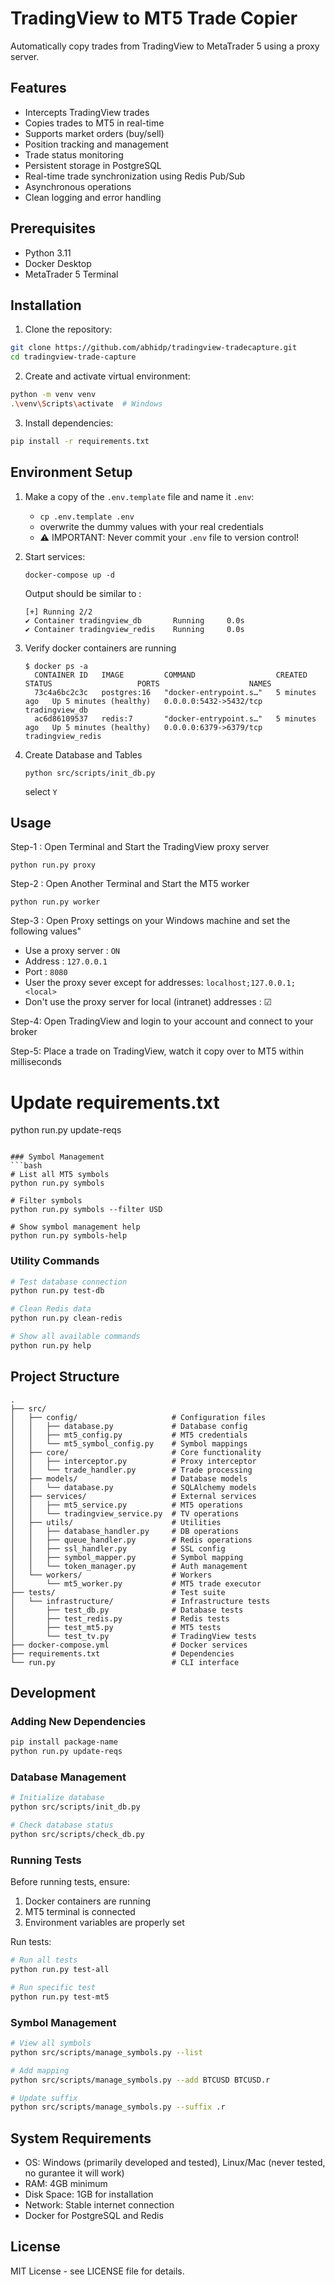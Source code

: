# TradingView to MT5 Trade Copier

Automatically copy trades from TradingView to MetaTrader 5 using a proxy server.

## Features
- Intercepts TradingView trades
- Copies trades to MT5 in real-time
- Supports market orders (buy/sell)
- Position tracking and management
- Trade status monitoring
- Persistent storage in PostgreSQL
- Real-time trade synchronization using Redis Pub/Sub
- Asynchronous operations
- Clean logging and error handling

## Prerequisites
- Python 3.11
- Docker Desktop
- MetaTrader 5 Terminal

## Installation

1. Clone the repository:
```bash
git clone https://github.com/abhidp/tradingview-tradecapture.git
cd tradingview-trade-capture
```

2. Create and activate virtual environment:
```bash
python -m venv venv
.\venv\Scripts\activate  # Windows
```

3. Install dependencies:
```bash
pip install -r requirements.txt
```

## Environment Setup

1. Make a copy of the `.env.template` file and name it `.env`:

   - `cp .env.template .env`
   - overwrite the dummy values with your real credentials
   - ⚠️ IMPORTANT: Never commit your `.env` file to version control!


2. Start services:

      `docker-compose up -d`

      Output should be similar to : 
      ```
      [+] Running 2/2
      ✔ Container tradingview_db       Running     0.0s
      ✔ Container tradingview_redis    Running     0.0s
      ```

3. Verify docker containers are running
    ```
    $ docker ps -a
      CONTAINER ID   IMAGE         COMMAND                  CREATED         STATUS                   PORTS                    NAMES
      73c4a6bc2c3c   postgres:16   "docker-entrypoint.s…"   5 minutes ago   Up 5 minutes (healthy)   0.0.0.0:5432->5432/tcp   tradingview_db
      ac6d86109537   redis:7       "docker-entrypoint.s…"   5 minutes ago   Up 5 minutes (healthy)   0.0.0.0:6379->6379/tcp   tradingview_redis
    ```

4. Create Database and Tables 
    ```
    python src/scripts/init_db.py
    ```
    select `Y`

## Usage

Step-1 : Open Terminal and Start the TradingView proxy server

  `python run.py proxy`

Step-2 : Open Another Terminal and Start the MT5 worker

  `python run.py worker`

Step-3 : Open Proxy settings on your Windows machine and set the following values"
- Use a proxy server : `ON`
- Address : `127.0.0.1`
- Port : `8080`
- User the proxy sever except for addresses: `localhost;127.0.0.1;<local>`
- Don't use the proxy server for local (intranet) addresses : ☑

Step-4: Open TradingView and login to your account and connect to your broker 

Step-5: Place a trade on TradingView, watch it copy over to MT5 within milliseconds

# Update requirements.txt
python run.py update-reqs
```

### Symbol Management
```bash
# List all MT5 symbols
python run.py symbols

# Filter symbols
python run.py symbols --filter USD

# Show symbol management help
python run.py symbols-help
```

### Utility Commands
```bash
# Test database connection
python run.py test-db

# Clean Redis data
python run.py clean-redis

# Show all available commands
python run.py help
```

## Project Structure
```
.
├── src/
│   ├── config/                     # Configuration files
│   │   ├── database.py             # Database config
│   │   ├── mt5_config.py           # MT5 credentials
│   │   └── mt5_symbol_config.py    # Symbol mappings
│   ├── core/                       # Core functionality
│   │   ├── interceptor.py          # Proxy interceptor
│   │   └── trade_handler.py        # Trade processing
│   ├── models/                     # Database models
│   │   └── database.py             # SQLAlchemy models
│   ├── services/                   # External services
│   │   ├── mt5_service.py          # MT5 operations
│   │   └── tradingview_service.py  # TV operations
│   ├── utils/                      # Utilities
│   │   ├── database_handler.py     # DB operations
│   │   ├── queue_handler.py        # Redis operations
│   │   ├── ssl_handler.py          # SSL config
│   │   ├── symbol_mapper.py        # Symbol mapping
│   │   └── token_manager.py        # Auth management
│   └── workers/                    # Workers
│       └── mt5_worker.py           # MT5 trade executor
├── tests/                          # Test suite
│   └── infrastructure/             # Infrastructure tests
│       ├── test_db.py              # Database tests
│       ├── test_redis.py           # Redis tests
│       ├── test_mt5.py             # MT5 tests
│       └── test_tv.py              # TradingView tests
├── docker-compose.yml              # Docker services
├── requirements.txt                # Dependencies
└── run.py                          # CLI interface
```

## Development

### Adding New Dependencies
```bash
pip install package-name
python run.py update-reqs
```

### Database Management
```bash
# Initialize database
python src/scripts/init_db.py

# Check database status
python src/scripts/check_db.py
```

### Running Tests
Before running tests, ensure:
1. Docker containers are running
2. MT5 terminal is connected
3. Environment variables are properly set

Run tests:
```bash
# Run all tests
python run.py test-all

# Run specific test
python run.py test-mt5
```


### Symbol Management
```bash
# View all symbols
python src/scripts/manage_symbols.py --list

# Add mapping
python src/scripts/manage_symbols.py --add BTCUSD BTCUSD.r

# Update suffix
python src/scripts/manage_symbols.py --suffix .r
```

## System Requirements
- OS: Windows (primarily developed and tested), Linux/Mac (never tested, no gurantee it will work)
- RAM: 4GB minimum
- Disk Space: 1GB for installation
- Network: Stable internet connection
- Docker for PostgreSQL and Redis

## License

MIT License - see LICENSE file for details.